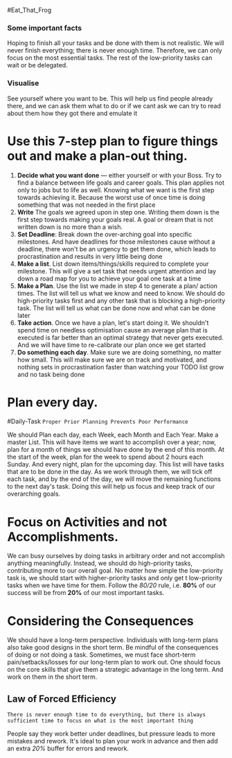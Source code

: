 #Eat_That_Frog
### Some important facts

Hoping to finish all your tasks and be done with them is not realistic.
We will never finish everything; there is never enough time. Therefore, we can only focus on the most essential tasks. The rest of the low-priority tasks can wait or be delegated.

### Visualise

See yourself where you want to be. This will help us find people already there, and we can ask them what to do or if we cant ask we can try to read about them how they got there and emulate it
# Use this 7-step plan to figure things out and make a plan-out thing.

1. **Decide what you want done** — either yourself or with your Boss. Try to find a balance between life goals and career goals. This plan applies not only to jobs but to life as well. Knowing what we want is the first step towards achieving it. Because the worst use of once time is doing something that was not needed in the first place
2. **Write** The goals we agreed upon in step one. Writing them down is the first step towards making your goals real. A goal or dream that is not written down is no more than a wish. 
3. **Set Deadline**: Break down the over-arching goal into specific milestones. And have deadlines for those milestones cause without a deadline, there won't be an urgency to get them done, which leads to procrastination and results in very little being done
4. **Make a list**. List down items/things/skills required to complete your milestone. This will give a set task that needs urgent attention and lay down a road map for you to achieve your goal one task at a time
5. **Make a Plan**. Use the list we made in step 4 to generate a plan/ action times. The list will tell us what we know and need to know. We should do high-priority tasks first and any other task that is blocking a high-priority task. The list will tell us what can be done now and what can be done later
6. **Take action**. Once we have a plan, let's start doing it. We shouldn't spend time on needless optimisation cause an average plan that is executed is far better than an optimal strategy that never gets executed. And we will have time to re-calibrate our plan once we get started
7. **Do something each day**. Make sure we are doing something, no matter how small. This will make sure we are on track and motivated, and nothing sets in procrastination faster than watching your TODO list grow and no task being done


# Plan every day.
#Daily-Task
`Proper Prior Planning Prevents Poor Performance`

We should Plan each day, each Week, each Month and Each Year. Make a master List. This will have items we want to accomplish over a year; now, plan for a month of things we should have done by the end of this month. At the start of the week, plan for the week to spend about 2 hours each Sunday. And every night, plan for the upcoming day. This list will have tasks that are to be done in the day. As we work through them, we will tick off each task, and by the end of the day, we will move the remaining functions to the next day's task. Doing this will help us focus and keep track of our overarching goals.

# Focus on Activities and not Accomplishments.

We can busy ourselves by doing tasks in arbitrary order and not accomplish anything meaningfully. Instead, we should do high-priority tasks, contributing more to our overall goal. No matter how simple the low-priority task is, we should start with higher-priority tasks and only get t low-priority tasks when we have time for them. Follow the _80/20_ rule, i.e. **80%** of our success will be from **20%** of our most important tasks. 

# Considering the Consequences

We should have a long-term perspective. Individuals with long-term plans also take good designs in the short term. Be mindful of the consequences of doing or not doing a task. Sometimes, we must face short-term pain/setbacks/losses for our long-term plan to work out.
One should focus on the core skills that give them a strategic advantage in the long term. And work on them in the short term. 

## Law of Forced Efficiency

`There is never enough time to do everything, but there is always sufficient time to focus on what is the most important thing`

People say they work better under deadlines, but pressure leads to more mistakes and rework. It's ideal to plan your work in advance and then add an extra _20%_ buffer for errors and rework.



